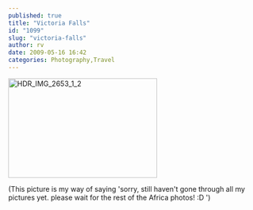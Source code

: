 ```yaml
---
published: true
title: "Victoria Falls"
id: "1099"
slug: "victoria-falls"
author: rv
date: 2009-05-16 16:42
categories: Photography,Travel
---
```

<a href="https://s3.amazonaws.com/cfwblog/uploads/2009/05/hdr_img_2653_1_2.jpg"><img class="aligncenter size-medium wp-image-1100" title="HDR_IMG_2653_1_2" src="https://s3.amazonaws.com/cfwblog/uploads/2009/05/hdr_img_2653_1_2.jpg?w=300" alt="HDR_IMG_2653_1_2" width="300" height="200" /></a>

(This picture is my way of saying 'sorry, still haven't gone through all my pictures yet. please wait for the rest of the Africa photos! :D ')